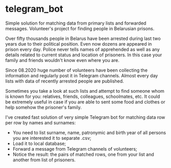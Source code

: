 # telegram_bot
Simple solution for matching data from primary lists and forwarded messages. Volunteer's project for finding people in Belarusian prisons.

Over fifty thousands people in Belarus have been arrested during last two years due to their political position. Even now dozens are appeared in prison every day. Police never tells names of apprehended as well as any details related to current status and location of prisoners. In this case your family and friends wouldn't know even where you are.

Since 08.2020 huge number of volunteers have been collecting the information and regularly post it in Telegram channels. Almost every day lists with data of recently arrested people are published. 

Sometimes you take a look at such lists and attempt to find someone whom is known for you: relatives, friends, colleagues, schoolmates, etc. It could be extremely useful in case if you are able to sent some food and clothes or help somehow the prisoner's family.

I've created fast solution of very simple Telegram bot for matching data row per row by names and surnames:
- You need to list surname, name, patronymic and birth year of all persons you are interested it to separate .csv;
- Load it to local database;
- Forward a message from Telegram channels of volunteers;
- Notice the result: the pairs of matched rows, one from your list and another from list of prisoners. 
